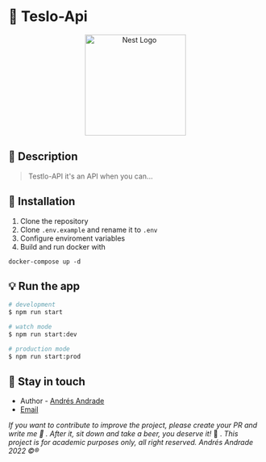 # :rocket: Teslo-Api

<p align="center">
  <a href="http://nestjs.com/" target="blank"><img src="https://nestjs.com/img/logo-small.svg" width="200" alt="Nest Logo" /></a>
</p>

[circleci-image]: https://img.shields.io/circleci/build/github/nestjs/nest/master?token=abc123def456
[circleci-url]: https://circleci.com/gh/nestjs/nest

## :memo: Description

> Testlo-API it's an API when you can...

## :tada: Installation

1. Clone the repository
2. Clone `.env.example` and rename it to `.env`
3. Configure enviroment variables 
4. Build and run docker with
```
docker-compose up -d
```

## :bulb: Run the app

```bash
# development
$ npm run start

# watch mode
$ npm run start:dev

# production mode
$ npm run start:prod
```

## :busts_in_silhouette: Stay in touch

- Author - [Andrés Andrade](https://www.linkedin.com/in/andr%C3%A9s-andrade-51962b105/)
- [Email](aaandrades@outlook.com)

_If you want to contribute to improve the project, please create your PR and write me :speech_balloon: . After it, sit down and take a beer, you deserve it!_ :beers: .
_This project is for academic purposes only, all right reserved. Andrés Andrade 2022 :copyright::registered:_
